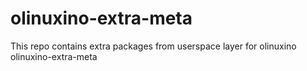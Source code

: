 olinuxino-extra-meta
====================
This repo contains extra packages from userspace layer for olinuxino
olinuxino-extra-meta